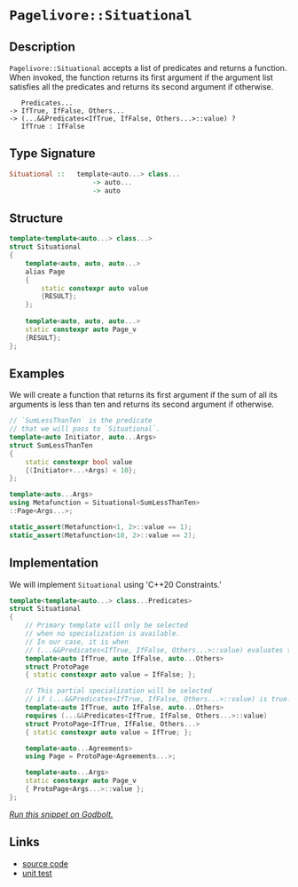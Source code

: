 <!-- Copyright 2024 Feng Mofan
SPDX-License-Identifier: Apache-2.0 -->

# `Pagelivore::Situational`

## Description

`Pagelivore::Situational` accepts a list of predicates and returns a function.
When invoked, the function returns its first argument if the argument list satisfies all the predicates and returns its second argument if otherwise.

<pre><code>   Predicates...
-> IfTrue, IfFalse, Others...
-> (...&&Predicates&lt;IfTrue, IfFalse, Others...&gt;::value) ?
   IfTrue : IfFalse</code></pre>

## Type Signature

```Haskell
Situational ::   template<auto...> class...
                     -> auto...
                     -> auto
```

## Structure

```C++
template<template<auto...> class...>
struct Situational
{
    template<auto, auto, auto...>
    alias Page
    {
        static constexpr auto value
        {RESULT};
    };
    
    template<auto, auto, auto...>
    static constexpr auto Page_v
    {RESULT};
};
```

## Examples

We will create a function that returns its first argument if the sum of all its arguments is less than ten and returns its second argument if otherwise.

```C++
// `SumLessThanTen` is the predicate
// that we will pass to `Situational`.
template<auto Initiator, auto...Args>
struct SumLessThanTen
{
    static constexpr bool value
    {(Initiator+...+Args) < 10};
};

template<auto...Args>
using Metafunction = Situational<SumLessThanTen>
::Page<Args...>;

static_assert(Metafunction<1, 2>::value == 1);
static_assert(Metafunction<10, 2>::value == 2);
```

## Implementation

We will implement `Situational` using 'C++20 Constraints.'

```C++
template<template<auto...> class...Predicates>
struct Situational
{
    // Primary template will only be selected
    // when no specialization is available.
    // In our case, it is when
    // (...&&Predicates<IfTrue, IfFalse, Others...>::value) evaluates to false.
    template<auto IfTrue, auto IfFalse, auto...Others>
    struct ProtoPage
    { static constexpr auto value = IfFalse; };

    // This partial specialization will be selected
    // if (...&&Predicates<IfTrue, IfFalse, Others...>::value) is true.
    template<auto IfTrue, auto IfFalse, auto...Others>
    requires (...&&Predicates<IfTrue, IfFalse, Others...>::value)
    struct ProtoPage<IfTrue, IfFalse, Others...> 
    { static constexpr auto value = IfTrue; };

    template<auto...Agreements>
    using Page = ProtoPage<Agreements...>;

    template<auto...Args>
    static constexpr auto Page_v
    { ProtoPage<Args...>::value };
};
```

[*Run this snippet on Godbolt.*](https://godbolt.org/#z:OYLghAFBqd5QCxAYwPYBMCmBRdBLAF1QCcAaPECAMzwBtMA7AQwFtMQByARg9KtQYEAysib0QXACx8BBAKoBnTAAUAHpwAMvAFYTStJg1DIApACYAQuYukl9ZATwDKjdAGFUtAK4sGe1wAyeAyYAHI%2BAEaYxHoADqgKhE4MHt6%2BcQlJAkEh4SxRMVy2mPaOAkIETMQEqT5%2BRXaYDskVVQQ5YZHRegqV1bXpDX3twZ353VwAlLaoXsTI7BwEmCyxBssmAMxuy6vrmFtuTF5EAHTnW9gA1MgGCgrnp8rEmPiiywqXJhoAgr3EXgcVyEhC8TDKzFo3x%2BJgA7FZflckVcAPQoq7PPAsKoATyuuzW4MwVwA7nRaFcBLQ8VEro0HK9ocjUeiSQhGFcGKg6bEmngxHgAF7g5JXPAKK5MABuTDoTAi9FOTORaKuAEkGJS5jcmEpSGKCGKJWzGMqkaqII9zAA2G3PV54d6YT7bNVUAAqAMw%2BrdADExHqrgB5Ajs4gPC6bbAgEAy7yYSZXTBxsEffHcqgBzBKxHIgn7Q7HIjqj1e/VF7l%2BrPlk6oR4hsMu7BmukEAFA56oIjKJjAA65pFwiytkXIG4CXqYVSxYiS2tXFPErYAERL/toSi2w7hy630JbqvdCHFV1ibX5FIUvOQF6FIoEpPJV1p9OW6AP6LwVCulouZlt/72m8RIum4bqel43prtWwahtEEZKlGMaLomJ5tpBOY/My%2BZEoW87gWWc7FlWG5QRW9ZweGXwDlcLwAI5eHgLwSr%2BSr/naLzAR8hwEZBPpUOugYNvBVpIbGYiQZMLb/IChqdt2vYHK6pZ8dBpH6sJ4aidcLZDiOjhjmgDCTtOs4VguElLpsq68Up26wrumwIjCNE4Rs2zkecPzAC8KyMAQTYtl4iRGBiilXCuGLEF2qA9n2hzeb5bCCAhXxOfurkrIS7lHLWjw/MQwCBTRvSjuOxnLKZRHcnFmAAPpSrp8JRTFtUJYVqViYuEUOXuvw7n1Lk/CiABUY3jRNk0otCo3jVc7rOgFVwTdNvyzZNG1jatQ2qiY1oaEIPgBM6ChHoYC0MHtGhGvi7Knpxjq4Wt6KhuCpLEmStAUme9zphF%2B0ggQqbJGIV2YW5Sm5cRDBJOCJA1mcXkddRfzoUCh0sMd9xnQwF37vC0mVAZ5UmTOz6oJ4Fnxk1FgQBqsNEMQ1hWpYBVFYmhxXFwGgDel/W9XzQ0Q3hiOnGzxU/MFwTAFcACymCVFQXgMM0D6RYDwMCKD2wY1jp0IOdppRtCMZtds4vaYN0KlQZdW6ko1QQPLivK6rl3bEUVxmJcyGWRF1mRVMg0246dv3NEBBOwrTBKyrEKHNz%2Bre11fsrpFZhSU5HDTLQnAAKy8H4HBaKQqCcG41jWHSszzEuZibDwpAEJo2fTAA1iAsIaKcmxmFwsKbJskhmBoAAcsIAJyj9IuccJIvAsBIGgaKQRcl2XHC8AoIAr83xfZ6QcCwDAiAgLMBCxCc5CUGgqx0NEoSsIsqij9aAC01qSFcwDIGOUinGYXgDpGZ4HQHofgggRBiHYFIGQghFAqHUPvUgugigkmIEwWInAeA53zoXFupdOBBhOJfQ0qBvwv3fp/b%2Bv8uaSAAT%2BDwd96CznMA3SYvA95aGmBAJAt9Yj3zIBQCA/DBEgGAFIMwfA6DLHDJQCIBCIjBFxNg3gSjmDEBxEGCI2gmh70brfZKBAgwMGpAQrAEQvDACOF9be3BeBYGxEYcQyD8AvGaFKZ0BCpxNBOIsRuwRlizxLrQPAEQMGaI8FgAhbYsSqNIJ44gEQEiYGXCsQwwBQlGBbtMKgBgioADU8CYBJEGXkRdG4QOEKIcQsCqkILUAQ1B%2BgMkoErpYfQYTt6QGmKgWIEI7Fv16O%2BayphLDWBHrwVAiTiCgK8T04opRkguAYO4TwdR/CrI6HkAoGREgQgGPUUg8R9nJG2V0Qoiy9EtGGIcnoJRrnlGGOc8YlzSr9HWYMWwzzRg7ImNMBQNcFgSFwRwAuq8CEbyuJQj%2BX8f5/3oWYH8uBCAkAivXKYnCcnTHZEwLAMQIDtxAJITYpwJ6bFhJIDQw9JD7Q0Hna0E99CcHnqQReDdTjWi4NaUeU9uV50kFwPO5LrQQuQRvLeO8m45MPifXhZ8SFX2EaIlhj82CcCqCwKUsI35MBuAYUKXAJ6nC4KcEuwCSCgPAbIKBtTpD1KUI05BugpHoMwao0F4K15TKIYqsh35NXat1fqjJXNjWmuuhAJhAiWHot7hw6V%2B8eF8NQMw6I18RGppjd0QNOrbgZKNYnGgtBZHbwgAo5B6iVH2NIFWzR2jdEOHiYY/yJizGuMwJY6xYgNzxMcRklxJc3HXM8XY81qhfHLHiYEkoBDQnhNxFExYJdYmLxrYk5JSg0lOMydLGVeTewKCKSUspjB4lVNtTA%2B1sgGlIJLi6lp2SxlWA6fO7phLS79OSIM4ZK5n0TPXjMuZ76AUPLdistZaQjmBF%2BRcvZWQUifKOSchDLzdkNDAxCVoHyoP3KWU8toaGJjfLaHcoYhHYOvJBTMOYwKpjMrBfg8VnBJTEC1TqvV%2BbDXhrNci/AjM42YsTdwnFmA8XdA/bPVl7LjXUthMK2EA8aWfyKN6whm9bBSq4QfI%2Bp9z6kIzSqh%2BT8NVseoSwBQUoxxSiNacfYvQgH8ctWAooF6alXrgfIR1d6dAgE2KQN1WD7GeqY%2BvX1F8TiUgDWZr%2BFmrMLls/Zw0Uas2CLjZsBN2nk0oFSywwzuXuhWdiLEBqRq6pJbtjF6RJb4LyMUcozR8S61aJ0Xo5tqajFtpxOYztVibG9prf25xy6HFMRHV45BPjkB%2BOnYIWdyD50RJxEumJsy12Nw3Sk7dA691Jr4Pko9xTSnlPPTa9zEhr3wO800vzj7jDtJsG%2B%2BAvSv0Tk4CiYZbTxmWEmaXIDWAQNXPAxAVwZHSAwdyHBooKGDlIfgxCIjbzMM3NI3DjD%2BGGDYZGJDqj5GcMbLx9jsY6GAVApgSFsVYWOCsZYOZyz1nEsgWSyigTbChNZdE%2BJgloLpMgDMMaweec87Uu5hoQesIeWU59Rp7eu9sWkA7vzzlsJR7/mtHnSeXAR7cqkbPTYoXpdYqTaCwBUv1NG5Ewk%2BCyzJBAA%3D%3D%3D)

## Links

- [source code](../../../../conceptrodon/pagelivore/situational.hpp)
- [unit test](../../../../tests/unit/metafunctions/pagelivore/situational.test.hpp)
